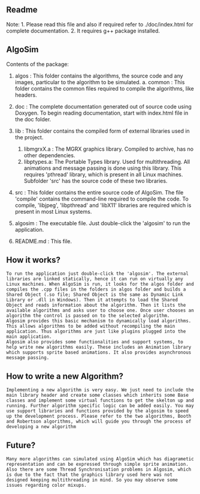 Readme
----------------------------------------

Note:	1. Please read this file and also if required refer to ./doc/index.html for complete documentation.
	2. It requires g++ package installed.
	
AlgoSim
---------------------------------------

Contents of the package:
1. algos : This folder contains the algorithms, the source code and any images, particular to the algorithm to be simulated. 
	a. common : This folder contains the common files required to compile the algorithms, like headers.

2. doc : The complete documentation generated out of source code using Doxygen. To begin reading documentation, start with index.html file in the doc folder.

3. lib : This folder contains the compiled form of external libraries used in the project. 
	1. libmgrxX.a : The MGRX graphics library. Compiled to archive, has no other dependencies.
	2. libptypes.a: The Portable Types library. Used for multithreading. All animations and message passing is done using this library. This requires 'pthread' library, which is present in all Linux machines.
	Subfolder 'src' has the source code of these two libraries.

4. src : This folder contains the entire source code of AlgoSim. The file 'compile' contains the command-line required to compile the code. To compile, 'libjpeg', 'libpthread' and 'libX11' libraries are required which is present in most Linux systems.

5. algosim : The executable file. Just double-click the 'algosim' to run the application.

6. README.md : This file.


How it works?
---------------------------------------
	To run the application just double-click the 'algosim'. The external libraries are linked statically, hence it can run on virtually any Linux machines. When AlgoSim is run, it looks for the algos folder and compiles the .cpp files in the folders in algos folder and builds a Shared Object (.so file; Shared Object is the same as Dynamic Link Library or .dll in Windows). Then it attempts to load the Shared Object and reads information about the algorithm. Then it lists the available algorithms and asks user to choose one. Once user chooses an algorithm the control is passed on to the selected algorithm.
	Algosim provides this basic mechanism to dynamically load algorithms. This allows algorithms to be added without recompiling the main application. Thus algorithms are just like plugins plugged into the main application.
	Algosim also provides some functionalities and support systems, to help write new algorithms easily. These includes an Animation library which supports sprite based animations. It also provides asynchronous message passing.


How to write a new Algorithm?
---------------------------------------
	Implementing a new algorithm is very easy. We just need to include the main library header and create some classes which inherits some Base classes and implement some virtual functions to get the skelton up and running. Further algorithm specific logic can be added easily. You may use support libraries and functions provided by the algosim to speed up the development process. Please refer to the two algorithms, Booth and Robertson algorithms, which will guide you through the process of developing a new algorithm
	
	
Future?
---------------------------------------
	Many more algorithms can simulated using AlgoSim which has diagrametic representation and can be expressed through simple sprite animation. Also there are some Thread Synchronisation problems in Algosim, which is due to the fact that the graphics library used here was not designed keeping multithreading in mind. So you may observe some issues regarding color mixups.
	
	
